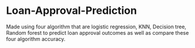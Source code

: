 # Loan-Approval-Prediction
Made using four algorithm that are logistic regression, KNN, Decision tree, Random forest to predict loan approval outcomes as well as compare these four algorithm accuracy.

